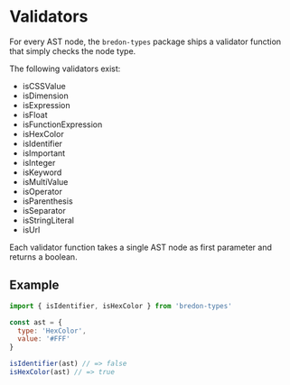 # Validators

For every AST node, the `bredon-types` package ships a validator function that simply checks the node type.

The following validators exist:
* isCSSValue
* isDimension
* isExpression
* isFloat
* isFunctionExpression
* isHexColor
* isIdentifier
* isImportant
* isInteger
* isKeyword
* isMultiValue
* isOperator
* isParenthesis
* isSeparator
* isStringLiteral
* isUrl

Each validator function takes a single AST node as first parameter and returns a boolean.

## Example
```javascript
import { isIdentifier, isHexColor } from 'bredon-types'

const ast = {
  type: 'HexColor',
  value: '#FFF'  
}

isIdentifier(ast) // => false
isHexColor(ast) // => true
```
